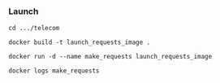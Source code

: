 ### Launch

`cd .../telecom`

`docker build -t launch_requests_image .`

`docker run -d --name make_requests launch_requests_image`

`docker logs make_requests`